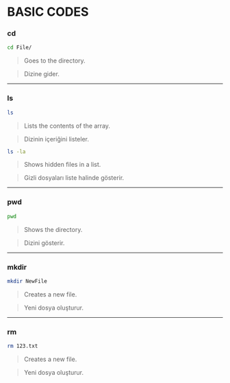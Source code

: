 # BASIC CODES


### cd
```bash
cd File/
```
> Goes to the directory.

> Dizine gider.

----------------------------------------

### ls
```bash
ls
```
> Lists the contents of the array.

> Dizinin içeriğini listeler.



```bash
ls -la
```
> Shows hidden files in a list.

> Gizli dosyaları liste halinde gösterir.

----------------------------------------

### pwd
```bash
pwd
```
> Shows the directory.

> Dizini gösterir.

----------------------------------------

### mkdir
```bash
mkdir NewFile
```
> Creates a new file.

> Yeni dosya oluşturur.

----------------------------------------

### rm
```bash
rm 123.txt
```
> Creates a new file.

> Yeni dosya oluşturur.


